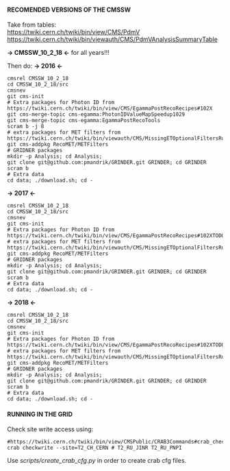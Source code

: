#### RECOMENDED VERSIONS OF THE CMSSW
Take from tables:  
https://twiki.cern.ch/twiki/bin/view/CMS/PdmV  
https://twiki.cern.ch/twiki/bin/viewauth/CMS/PdmVAnalysisSummaryTable  

**-> CMSSW_10_2_18 <-** for all years!!!

Then do:
**-> 2016 <-**
```shell
cmsrel CMSSW_10_2_18
cd CMSSW_10_2_18/src
cmsnev
git cms-init
# Extra packages for Photon ID from https://twiki.cern.ch/twiki/bin/view/CMS/EgammaPostRecoRecipes#102X
git cms-merge-topic cms-egamma:PhotonIDValueMapSpeedup1029
git cms-merge-topic cms-egamma:EgammaPostRecoTools
scram b -j 8
# extra packages for MET filters from https://twiki.cern.ch/twiki/bin/viewauth/CMS/MissingETOptionalFiltersRun2#How_to_run_ecal_BadCalibReducedM
git cms-addpkg RecoMET/METFilters
# GRIDNER packages
mkdir -p Analysis; cd Analysis;
git clone git@github.com:pmandrik/GRINDER.git GRINDER; cd GRINDER
scram b
# Extra data
cd data; ./download.sh; cd -
```

**-> 2017 <-**
```shell
cmsrel CMSSW_10_2_18
cd CMSSW_10_2_18/src
cmsnev
git cms-init
# Extra packages for Photon ID from https://twiki.cern.ch/twiki/bin/view/CMS/EgammaPostRecoRecipes#102XTODO
# extra packages for MET filters from https://twiki.cern.ch/twiki/bin/viewauth/CMS/MissingETOptionalFiltersRun2#How_to_run_ecal_BadCalibReducedM
git cms-addpkg RecoMET/METFilters
# GRIDNER packages
mkdir -p Analysis; cd Analysis;
git clone git@github.com:pmandrik/GRINDER.git GRINDER; cd GRINDER
scram b
# Extra data
cd data; ./download.sh; cd -
```

**-> 2018 <-**
```shell
cmsrel CMSSW_10_2_18
cd CMSSW_10_2_18/src
cmsnev
git cms-init
# Extra packages for Photon ID from https://twiki.cern.ch/twiki/bin/view/CMS/EgammaPostRecoRecipes#102XTODO
# extra packages for MET filters from https://twiki.cern.ch/twiki/bin/viewauth/CMS/MissingETOptionalFiltersRun2#How_to_run_ecal_BadCalibReducedM
git cms-addpkg RecoMET/METFilters
# GRIDNER packages
mkdir -p Analysis; cd Analysis;
git clone git@github.com:pmandrik/GRINDER.git GRINDER; cd GRINDER
scram b
# Extra data
cd data; ./download.sh; cd -
```

#### RUNNING IN THE GRID
Check site write access using:
```
#https://twiki.cern.ch/twiki/bin/view/CMSPublic/CRAB3Commands#crab_checkwrite
crab checkwrite --site=T2_CH_CERN # T2_RU_JINR T2_RU_PNPI
```  

Use *scripts/create_crab_cfg.py* in order to create crab cfg files.  













